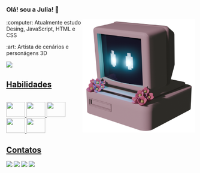 ### Olá! sou a Julia! :cherry_blossom:


<img align= "right" src="https://github.com/juliaolima/juliaolima/blob/main/juju%20computer.png" width="300"></h1>

<p> :computer: Atualmente estudo Desing, JavaScript, HTML e CSS
<p> :art: Artista de cenários e personágens 3D

<div> 
 <a href="https://github.com/juliaolima">
  <img height="180em" src="http://github-readme-stats-rho-one-48.vercel.app/api?username=juliaolima&show_icons=true&theme=dracula&include_all_commits=true&count_private=true"/>
</div>
  
<h2>Habilidades</h2>
<div style="display: inline_block"><br>
  <img loading="ps" src="https://cdn.jsdelivr.net/gh/devicons/devicon@latest/icons/photoshop/photoshop-original.svg" width="50" height="40"/> 
  <img loading="pr" src="https://cdn.jsdelivr.net/gh/devicons/devicon@latest/icons/premierepro/premierepro-original.svg" width="50" height="40"/> 
  <img loading="il" src="https://cdn.jsdelivr.net/gh/devicons/devicon@latest/icons/illustrator/illustrator-plain.svg" width="50" height="40"/> 
  <img loading="ae" src="https://cdn.jsdelivr.net/gh/devicons/devicon@latest/icons/aftereffects/aftereffects-original.svg" width="50" height="40"/> 
  <img loading="bl" src="https://cdn.jsdelivr.net/gh/devicons/devicon@latest/icons/blender/blender-original.svg" width="50" height="40"/>          
</div>

<h2>Contatos</h2>
<div> 
  <a href="https://instagram.com/g.kiie" target="_blank"><img src="https://img.shields.io/badge/-Instagram-%23E4405F?style=for-the-badge&logo=instagram&logoColor=white" target="_blank"></a>
  <a href="https://discord.com/channels/@gkiie" target="_blank"><img src="https://img.shields.io/badge/Discord-7289DA?style=for-the-badge&logo=discord&logoColor=white" target="_blank"></a> 
  <a href = "cntt.julialima@gmail.com"><img src="https://img.shields.io/badge/-Gmail-%23333?style=for-the-badge&logo=gmail&logoColor=white" target="_blank"></a>
  <a href="https://www.linkedin.com/in/julia-lima-118ab9294/" target="_blank"><img src="https://img.shields.io/badge/-LinkedIn-%230077B5?style=for-the-badge&logo=linkedin&logoColor=white" target="_blank"></a> 
</div>
       
          
